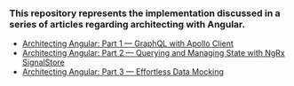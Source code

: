 ### This repository represents the implementation discussed in a series of articles regarding architecting with Angular.

<ul>
    <li><a href="https://medium.com/itnext/architecting-angular-part-1-graphql-with-apollo-client-bcf2f1b888a8">Architecting Angular: Part 1 — GraphQL with Apollo Client</a></li>
    <li><a href="https://medium.com/itnext/architecting-angular-part-2-querying-and-managing-state-with-ngrx-signalstore-1c931ad309c4">Architecting Angular: Part 2 — Querying and Managing State with NgRx SignalStore</a></li>
    <li><a href="https://itnext.io/architecting-angular-part-3-effortless-data-mocking-b7ba690f4331">Architecting Angular: Part 3 — Effortless Data Mocking</a></li>
</ul>